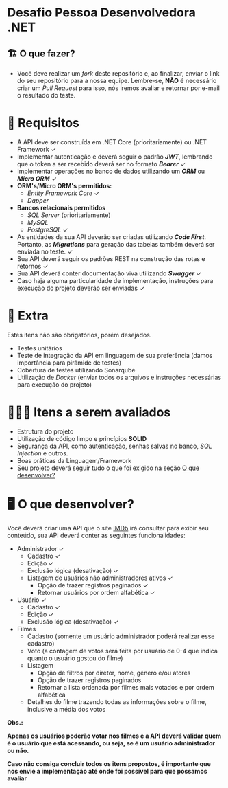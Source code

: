 # Desafio Pessoa Desenvolvedora .NET

## 🏗 O que fazer?

- Você deve realizar um *fork* deste repositório e, ao finalizar, enviar o link do seu repositório para a nossa equipe. Lembre-se, **NÃO** é necessário criar um *Pull Request* para isso, nós iremos avaliar e retornar por e-mail o resultado do teste.

# 🚨 Requisitos

- A API deve ser construída em .NET Core (prioritariamente) ou .NET Framework ✓
- Implementar autenticação e deverá seguir o padrão ***JWT***, lembrando que o token a ser recebido deverá ser no formato ***Bearer*** ✓
- Implementar operações no banco de dados utilizando um ***ORM*** ou ***Micro ORM*** ✓
- **ORM's/Micro ORM's permitidos:**
    - *Entity Framework Core* ✓
    - *Dapper*
- **Bancos relacionais permitidos**
    - *SQL Server* (prioritariamente)
    - *MySQL*
    - *PostgreSQL* ✓
- As entidades da sua API deverão ser criadas utilizando ***Code First***. Portanto, as ***Migrations*** para geração das tabelas também deverá ser enviada no teste. ✓
- Sua API deverá seguir os padrões REST na construção das rotas e retornos ✓
- Sua API deverá conter documentação viva utilizando ***Swagger*** ✓
- Caso haja alguma particularidade de implementação, instruções para execução do projeto deverão ser enviadas ✓

# 🎁 Extra

Estes itens não são obrigatórios, porém desejados.

- Testes unitários
- Teste de integração da API em linguagem de sua preferência (damos importância para pirâmide de testes)
- Cobertura de testes utilizando Sonarqube
- Utilização de *Docker* (enviar todos os arquivos e instruções necessárias para execução do projeto)

# 🕵🏻‍♂️ Itens a serem avaliados

- Estrutura do projeto
- Utilização de código limpo e princípios **SOLID**
- Segurança da API, como autenticação, senhas salvas no banco, *SQL Injection* e outros.
- Boas práticas da Linguagem/Framework
- Seu projeto deverá seguir tudo o que foi exigido na seção  [O que desenvolver?](##--o-que-desenvolver)

# 🖥 O que desenvolver?

Você deverá criar uma API que o site [IMDb](https://www.imdb.com/) irá consultar para exibir seu conteúdo, sua API deverá conter as seguintes funcionalidades:

- Administrador ✓
    - Cadastro ✓
    - Edição ✓
    - Exclusão lógica (desativação) ✓
    - Listagem de usuários não administradores ativos ✓
        - Opção de trazer registros paginados ✓
        - Retornar usuários por ordem alfabética ✓
- Usuário ✓
    - Cadastro ✓
    - Edição ✓
    - Exclusão lógica (desativação) ✓
- Filmes
    - Cadastro (somente um usuário administrador poderá realizar esse cadastro)
    - Voto (a contagem de votos será feita por usuário de 0-4 que indica quanto o usuário gostou do filme)
    - Listagem
        - Opção de filtros por diretor, nome, gênero e/ou atores
        - Opção de trazer registros paginados
        - Retornar a lista ordenada por filmes mais votados e por ordem alfabética
    - Detalhes do filme trazendo todas as informações sobre o filme, inclusive a média dos votos

**Obs.:** 

**Apenas os usuários poderão votar nos filmes e a API deverá validar quem é o usuário que está acessando, ou seja, se é um usuário administrador ou não.**

**Caso não consiga concluir todos os itens propostos, é importante que nos envie a implementação até onde foi possível para que possamos avaliar**